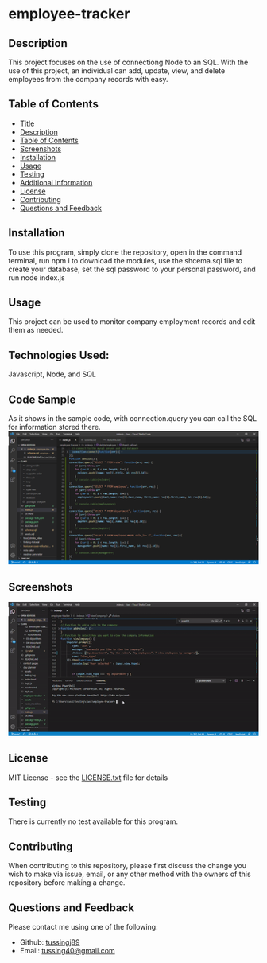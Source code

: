 # employee-tracker
 
  ## Description
  This project focuses on the use of connectiong Node to an SQL. With the use of this project, an individual can add, update, view, and delete employees from the company records with easy.
  
  ## Table of Contents
  - [Title](#Title)
  - [Description](#description)
  - [Table of Contents](#table-of-contents)
  - [Screenshots](#screenshots)
  - [Installation](#installation)
  - [Usage](#usage)
  - [Testing](#testing)
  - [Additional Information](#additional-information)
  - [License](#license)
  - [Contributing](#contributing)
  - [Questions and Feedback](#questions-and-feedback)

  ## Installation
   To use this program, simply clone the repository, open in the command terminal, run npm i to download the modules, use the shcema.sql file to create your database, set the sql password to your personal password, and run node index.js

  ## Usage
  This project can be used to monitor company employment records and edit them as needed.

  ## Technologies Used:
  Javascript, Node, and SQL

  ## Code Sample
  As it shows in the sample code, with connection.query you can call the SQL for information stored there.
  <img src="./assets/sampleCode.png" alt="Employee-Tracker"/>

  ## Screenshots
  <img src="./assets/screenshot.gif" alt="Employee-Tracker"/>

  ## License
  MIT License - see the [LICENSE.txt](https://github.com/tussingj89/Employee-Tracker/blob/main/LICENSE.txt) file for details
  
  ## Testing 
  There is currently no test available for this program.

  ## Contributing
  When contributing to this repository, please first discuss the change you wish to make via issue, email, or any other method with the owners of this repository before making a change.
  
  ## Questions and Feedback
  Please contact me using one of the following:
  - Github: [tussingj89](https://gist.github.com/tussingj89)
  - Email: tussing40@gmail.com
